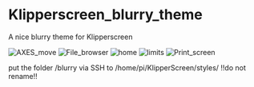 # Klipperscreen_blurry_theme
A nice blurry theme for Klipperscreen


![AXES_move](https://user-images.githubusercontent.com/111509593/231819493-aadc9808-b94f-4984-aed5-f4a70b33175d.png)
![File_browser](https://user-images.githubusercontent.com/111509593/231819590-8d7c745e-3dad-46f5-8183-8844c70862d4.png)
![home](https://user-images.githubusercontent.com/111509593/231819592-7ea425a4-bdca-4ab9-ab4f-a1366c923ad9.png)
![limits](https://user-images.githubusercontent.com/111509593/231819594-a1200c86-4e0b-4327-a53e-b3df385dffdb.png)
![Print_screen](https://user-images.githubusercontent.com/111509593/231819600-5b1872aa-bcd9-4d88-8733-aed120cf6de6.png)


put the folder /blurry via SSH to /home/pi/KlipperScreen/styles/
!!do not rename!!
